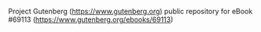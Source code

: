 Project Gutenberg (https://www.gutenberg.org) public repository for
eBook #69113 (https://www.gutenberg.org/ebooks/69113)
